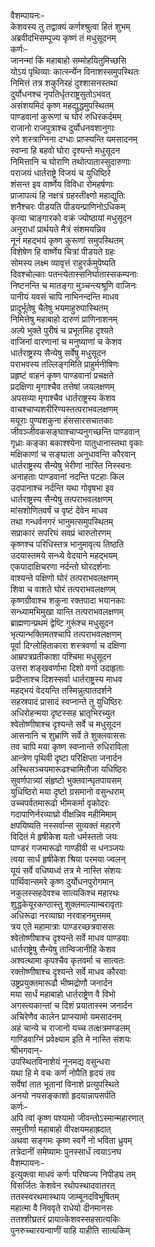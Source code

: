 वैशम्पायनः-  
केशवस्य तु तद्वाक्यं कर्णश्श्रुत्वा हितं शुभम्  
अब्रवीदभिसम्पूज्य कृष्णं तं मधुसूदनम्  
कर्णः-  
जानन्मां किं महाबाहो सम्मोहयितुमिच्छसि  
योऽयं पृथिव्याः कार्त्स्न्येन विनाशस्समुपस्थितः  
निमित्तं तत्र शकुनिरहं दुश्शासनस्तथा  
दुर्योधनश्च नृपतिर्धृतराष्ट्रसुतोऽभवत्  
असंशयमिदं कृष्ण महद्युद्धमुपस्थितम्  
पाण्डवानां कुरूणां च घोरं रुधिरकर्दमम्  
राजानो राजपुत्राश्च दुर्योधनवशानुगाः  
रणे शस्त्राग्निना दग्धाः प्राप्स्यन्ति यमसादनम्  
स्वप्ना हि बहवो घोरा दृश्यन्ते मधुसूदन  
निमित्तानि च घोराणि तथोत्पातास्सुदारुणाः  
पराजयं धार्तराष्ट्रे विजयं च युधिष्ठिरे  
शंसन्त इव वार्ष्णेय विविधा रोमहर्षणाः  
प्राजापत्यं हि नक्षत्रं ग्रहस्तीक्ष्णो महाद्युतिः  
शनैश्चरः पीडयति पीडयन्प्राणिनोऽधिकम्  
कृत्वा चाङ्गारको वक्रं ज्योष्ठायां मधुसूदन  
अनुराधां प्रार्थयते मैत्रं संशमयन्निव  
नूनं महद्भयं कृष्ण कुरूणां समुपस्थितम्  
विशेषेण हि वार्ष्णेय चित्रां पीडयते ग्रहः  
सोमस्य लक्ष्म व्यावृत्तं राहुरर्कमुपेष्यति  
दिवश्चोल्काः पतन्त्येतास्सनिर्घातास्सकम्पनाः  
निष्टनन्ति च मातङ्गा मुञ्चन्त्यश्रूणि वाजिनः  
पानीयं यवसं चापि नाभिनन्दन्ति माधव  
प्रादुर्भूतेषु चैतेषु भयमाहुरुपास्थितम्  
निमित्तेषु महाबाहो दारुणं प्राणिनाशनम्  
अल्पे भुक्ते पुरीषं च प्रभूतमिह दृश्यते  
वाजिनां वारणानां च मनुष्याणां च केशव  
धार्तराष्ट्रस्य सैन्येषु सर्वेषु मधुसूदन  
पराभवस्य तल्लिङ्गमिति प्राहुर्मनीषिणः  
प्रहृष्टं वाहनं कृष्ण पाण्डवानां प्रचक्षते  
प्रदक्षिणा मृगाश्चैव तत्तेषां जयलक्षणम्  
अपसव्या मृगाश्चैव धार्तराष्ट्रस्य केशव  
वाचश्चाप्यशरीरिण्यस्तत्पराभवलक्षणम्  
मयूराः पुण्यशकुना हंससारसचातकाः  
जीवञ्जीवकसङ्घाश्चाप्यनुगच्छन्ति पाण्डवान्  
गृध्राः कङ्का बकाश्श्येना यातुधानास्तथा वृकाः  
मक्षिकाणां च सङ्घाता अनुधावन्ति कौरवान्  
धार्तराष्ट्रस्य सैन्येषु भेरीणां नास्ति निस्स्वनः  
अनाहताः पाण्डवानां नदन्ति पटहाः किल  
उदपानाश्च नर्दन्ति यथा गोवृषभा इव  
धार्तराष्ट्रस्य सैन्येषु तत्पराभवलक्षणम्  
मांसशोणितवर्षं च वृष्टं देवेन माधव  
तथा गन्धर्वनगरं भानुमत्समुपस्थितम्  
सप्राकारं सपरिघं सवप्रं चारुतोरणम्  
कृष्णश्च परिधिस्तत्र भानुमावृत्य तिष्ठति  
उदयास्तमये सन्ध्ये वेदयाने महद्भयम्  
एकपादाक्षिचरणा नर्दन्तो घोरदर्शनाः  
वाश्यन्ते पक्षिणो घोरं तत्पराभवलक्षणम्  
शिवा च वाशते घोरं तत्पराभवलक्षणम्  
कृष्णग्रीवाश्च शकुना रक्तपादा भयानकाः  
सन्ध्यामभिमुखा यान्ति तत्पराभवलक्षणम्  
ब्राह्मणान्प्रथमं द्वेष्टि गुरूंश्च मधुसूदन  
भृत्यान्भक्तिमतश्चापि तत्पराभवलक्षणम्  
पूर्वा दिग्लोहिताकारा शस्त्रवर्णा च दक्षिणा  
आम्रपत्रप्रतीकाशा पश्चिमा मधुसूदन  
उत्तरा शङ्खवर्णाभा दिशो वर्णा उदाहृताः  
प्रदीप्ताश्च दिशस्सर्वा धार्तराष्ट्रस्य माधव  
महद्भयं वेदयन्ति तस्मिन्नुत्पातदर्शने  
सहस्रपादं प्रासादं स्वप्नान्ते तु युधिष्ठिरः  
अधिरोहन्मया दृष्टस्सह भ्रातृभिरच्युत  
श्वेतोष्णीषाश्च दृश्यन्ते सर्वे च मधुसूदन  
आसनानि च शुभ्राणि सर्वे ते शुक्लवाससः  
तव चापि मया कृष्ण स्वप्नान्ते रुधिराविला  
आन्त्रेण पृथिवी दृष्टा परिक्षिप्ता जनार्दन  
अस्थिसञ्चयमारूढश्चामितौजा यधिष्ठिरः  
सुवर्णपात्र्यां संहृष्टो भुक्तवान्घृतपायसम्  
युधिष्ठिरो मया दृष्टो ग्रसमानो वसुन्धराम्  
उच्चपर्वतमारूढो भीमकर्मा वृकोदरः  
गदापाणिर्नरव्याघ्रो वीक्षन्निव महीमिमाम्  
क्षपयिष्यति नस्सर्वान्स सुव्यक्तं महारणे  
विदितं मे हृषीकेश यतो धर्मस्ततो जयः  
पाण्डरं गजमारूढो गाण्डीवी स धनञ्जयः  
त्वया सार्धं हृषीकेश श्रिया परमया ज्वलन्  
यूयं सर्वे वधिष्यध्वं तत्र मे नास्ति संशयः  
पार्थिवान्समरे कृष्ण दुर्योधनपुरोगमान्  
नकुलस्सहदेवश्च सात्यकिश्च महारथः  
शुद्धकेयूरकण्ठास्तु शुक्लमाल्याम्बरावृताः  
अधिरूढा नरव्याघ्रा नरवाहनमुत्तमम्  
त्रय एते महामात्राः पाण्डरच्छत्रवाससः  
श्वेतोष्णीषाश्च दृश्यन्ते सर्वे माधव पाण्डवाः  
धार्तराष्ट्रेषु सैन्येषु तान्विजानीहि केशव  
अश्वत्थामा कृपश्चैव कृतवर्मा च सात्वतः  
रक्तोष्णीषाश्च दृश्यन्ते सर्वे माधव कौरवाः  
उष्ट्रप्रयुक्तमारूढौ भीष्मद्रोणौ जनार्दन  
मया सार्धं महाबाहो धार्तराष्ट्रेण वै विभो  
अगस्त्यकान्तां च दिशं प्रयातास्स्म जनार्दन  
अचिरेणैव कालेन प्राप्स्यामो यमसादनम्  
अहं चान्ये च राजानो यच्च तत्क्षत्रमण्डलम्  
गाण्डिवाग्निं प्रवेक्ष्याम इति मे नास्ति संशयः  
श्रीभगवान्-  
उपस्थितविनाशेयं नूनमद्य वसुन्धरा  
यथा हि मे वचः कर्ण नोपैति हृदयं तव  
सर्वेषां तात भूतानां विनाशे प्रत्युपस्थिते  
अनयो नयसङ्काशो हृदयान्नापसर्पति  
कर्णः-  
अपि त्वां कृष्ण पश्यामो जीवन्तोऽस्मान्महारणात्  
समुत्तीर्णा महाबाहो वीरक्षयमहाह्रदात्  
अथवा सङ्गमः कृष्ण स्वर्गे नो भविता ध्रुवम्  
तत्रेदानीं समेष्यामः पुनस्सार्धं त्वयाऽनघ  
वैशम्पायनः-  
इत्युक्त्वा माधवं कर्णः परिष्वज्य निपीड्य तम्  
विसर्जितः केशवेन रथोपस्थादवातरत्  
ततस्स्वरथमास्थाय जाम्बूनदविभूषितम्  
महात्मा वै निववृते राधेयो दीनमानसः  
ततश्शीघ्रतरं प्रायात्केशवस्सहसात्यकिः  
पुनरुच्चारयन्वाणीं याहि याहीति सात्यकिम्  
